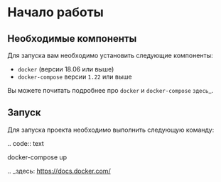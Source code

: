 Начало работы
=============


Необходимые компоненты
----------------------

Для запуска вам необходимо установить следующие компоненты:

-  ``docker`` (версии 18.06 или выше)
-  ``docker-compose`` версии ``1.22`` или выше

Вы можете почитать подробнее про ``docker`` и ``docker-compose`` `здесь`_.


Запуск
------

Для запуска проекта необходимо выполнить следующую команду:

.. code:: text

  docker-compose up


.. _здесь: https://docs.docker.com/
